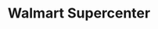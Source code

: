 ---
title: "Walmart Supercenter"
url: /baton-rouge/walmart-supercenter-burbank-drive/
shop: Supermarkt
---